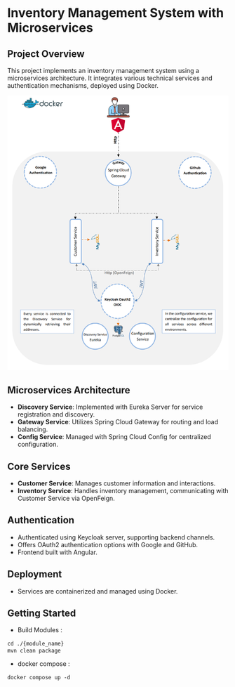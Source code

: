 # Inventory Management System with Microservices

## Project Overview
This project implements an inventory management system using a microservices architecture. It integrates various technical services and authentication mechanisms, deployed using Docker.

![img_1.png](img_1.png)

## Microservices Architecture
- **Discovery Service**: Implemented with Eureka Server for service registration and discovery.
- **Gateway Service**: Utilizes Spring Cloud Gateway for routing and load balancing.
- **Config Service**: Managed with Spring Cloud Config for centralized configuration.

## Core Services
- **Customer Service**: Manages customer information and interactions.
- **Inventory Service**: Handles inventory management, communicating with Customer Service via OpenFeign.

## Authentication
- Authenticated using Keycloak server, supporting backend channels.
- Offers OAuth2 authentication options with Google and GitHub.
- Frontend built with Angular.

## Deployment
- Services are containerized and managed using Docker.

## Getting Started
- Build Modules :
```shell
cd ./{module_name}
mvn clean package
```
- docker compose :
```shell
docker compose up -d
```
